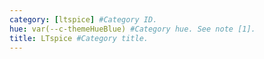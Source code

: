 ```yaml
---
category: [ltspice] #Category ID.
hue: var(--c-themeHueBlue) #Category hue. See note [1].
title: LTspice #Category title.
---
```

